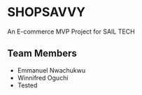 # SHOPSAVVY

An E-commerce MVP Project for SAIL TECH

## Team Members

- Emmanuel Nwachukwu
- Winnifred Oguchi
- Tested
